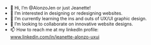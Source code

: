- 👋 Hi, I’m @AlonzoJen or just Jeanette!
- 👀 I’m interested in designing or redesigning websites. 
- 🌱 I’m currently learning the ins and outs of UX/UI graphic design.
- 💞️ I’m looking to collaborate on innovative website designs. 
- 📫 How to reach me at my linkedIn profile: www.linkedin.com/in/jeanette-alonzo-uxui 

<!---
AlonzoJen/AlonzoJen is a ✨ special ✨ repository because its `README.md` (this file) appears on your GitHub profile.
You can click the Preview link to take a look at your changes.
--->
